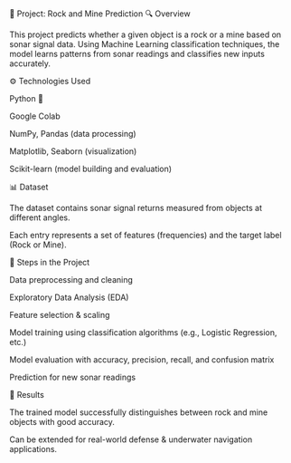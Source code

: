 📘 Project: Rock and Mine Prediction
🔍 Overview

This project predicts whether a given object is a rock or a mine based on sonar signal data. Using Machine Learning classification techniques, the model learns patterns from sonar readings and classifies new inputs accurately.

⚙️ Technologies Used

Python 🐍

Google Colab

NumPy, Pandas (data processing)

Matplotlib, Seaborn (visualization)

Scikit-learn (model building and evaluation)

📊 Dataset

The dataset contains sonar signal returns measured from objects at different angles.

Each entry represents a set of features (frequencies) and the target label (Rock or Mine).

🚀 Steps in the Project

Data preprocessing and cleaning

Exploratory Data Analysis (EDA)

Feature selection & scaling

Model training using classification algorithms (e.g., Logistic Regression, etc.)

Model evaluation with accuracy, precision, recall, and confusion matrix

Prediction for new sonar readings

🎯 Results

The trained model successfully distinguishes between rock and mine objects with good accuracy.

Can be extended for real-world defense & underwater navigation applications.
